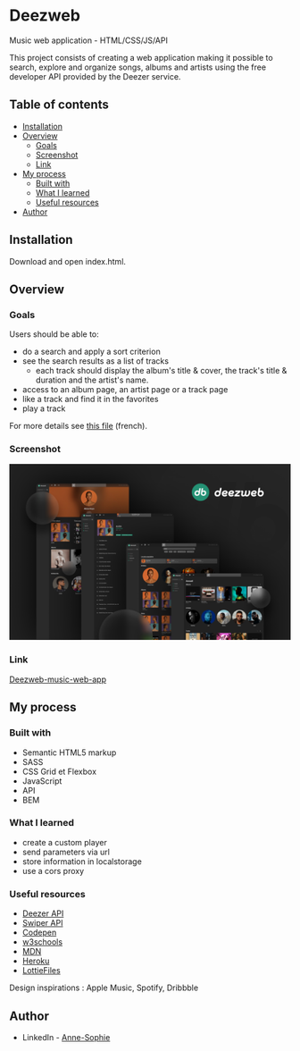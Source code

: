# Deezweb

Music web application - HTML/CSS/JS/API

This project consists of creating a web application making it possible to search, explore and organize
songs, albums and artists using the free developer API provided by the Deezer service.

## Table of contents

- [Installation](#installation)
- [Overview](#overview)
  - [Goals](#goals)
  - [Screenshot](#screenshot)
  - [Link](#link)
- [My process](#my-process)
  - [Built with](#built-with)
  - [What I learned](#what-i-learned)
  - [Useful resources](#useful-resources)
- [Author](#author)

## Installation

Download and open index.html.

## Overview

### Goals

Users should be able to:

- do a search and apply a sort criterion
- see the search results as a list of tracks
  - each track should display the album's title & cover, the track's title & duration and the artist's name.
- access to an album page, an artist page or a track page
- like a track and find it in the favorites
- play a track

For more details see [this file](sources/Projet-DFE-Deez'Web-Brief.pdf) (french).

### Screenshot

![](sources/DeezWeb_Screenshot.jpg)

### Link

[Deezweb-music-web-app](https://deezweb-music-web-application.vercel.app/)

## My process

### Built with

- Semantic HTML5 markup
- SASS
- CSS Grid et Flexbox
- JavaScript
- API
- BEM

### What I learned

- create a custom player
- send parameters via url
- store information in localstorage
- use a cors proxy

### Useful resources

- [Deezer API](https://developers.deezer.com/)
- [Swiper API](https://swiperjs.com/swiper-api)
- [Codepen](https://codepen.io)
- [w3schools](https://www.w3schools.com/)
- [MDN](https://developer.mozilla.org/fr/docs/Web/JavaScript)
- [Heroku](https://devcenter.heroku.com/)
- [LottieFiles](https://lottiefiles.com/)

Design inspirations : Apple Music, Spotify, Dribbble

## Author

- LinkedIn - [Anne-Sophie](https://www.linkedin.com/in/anne-sophie-jovinac/)
